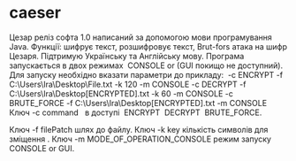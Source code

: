 # caeser
Цезар реліз софта 1.0 написаний за допомогою мови програмування Java.
Функції: шифрує текст, розшифровує текст, Brut-fors атака на шифр Цезаря. Підтримую Українську та Англійську мову.
Програма запускається в двох режимах  CONSOLE or (GUI покищо не доступний).
Для запуску необхідно вказати параметри до прикладу: 
-c ENCRYPT -f C:\Users\Ira\Desktop\File.txt -k 120 -m CONSOLE
-c DECRYPT -f C:\Users\Ira\Desktop\[ENCRYPTED].txt -k 60 -m CONSOLE
-c BRUTE_FORCE -f C:\Users\Ira\Desktop\[ENCRYPTED].txt -m CONSOLE
Ключ -с соmmand   в доступі  ENCRYPT  DECRYPT  BRUTE_FORCE.

Ключ -f filePatch шлях до файлу.
Ключ -k key кількість символів для зміщення .
Ключ -m MODE_OF_OPERATION_CONSOLE режим запуску  CONSOLE or GUI.
